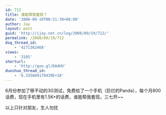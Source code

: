 ```yaml
---
id: 712
title: 谁能帮我套现？
date: '2008-09-19T00:51:30+08:00'
author: Jay
layout: post
guid: 'http://ijay.net.cn/log/2008/09/19/712/'
permalink: /2008/09/19/712
dsq_thread_id:
    - '4271362468'
views:
    - '3185'
shorturl:
    - 'http://goo.gl/DA4HV'
duoshuo_thread_id:
    - '6.335604170439E+18'
---
```


<p>6月份参加了移不动的3G测试，免费给了一个手机（巨烂的Panda），每个月800话费，现在手机里有1.5K+的话费，谁能帮我套现，三七开~~</p> <p>以上只针对朋友，生人勿扰</p>